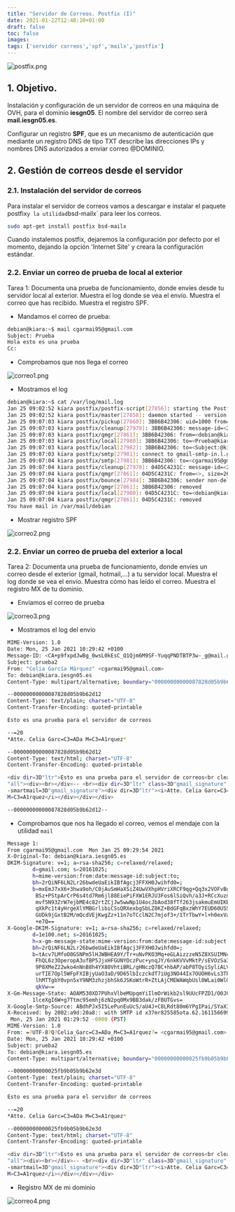 ```yaml
---
title: "Servidor de Correos. Postfix (I)"
date: 2021-01-22T12:48:10+01:00
draft: false
toc: false
images:
tags: ['servidor correos','spf','mailx','postfix']
---
```


![postfix.png](/images/ovh_correo/postfix.png)

## 1. Objetivo. 

 Instalación y configuración de un servidor de correos en una máquina de OVH, para el dominio **iesgn05**. El nombre del servidor de correo será **mail.iesgn05.es**.

Configurar un registro **SPF**, que es un mecanismo de autenticación que mediante un registro DNS de tipo TXT describe las direcciones IPs y nombres DNS autorizados a enviar correo @DOMINIO. 

## 2. Gestión de correos desde el servidor

### 2.1. Instalación del servidor de correos

Para instalar el servidor de correos vamos a descargar e instalar el paquete `
`postfix` y la utilidad `bsd-mailx` para leer los correos.

```sh
sudo apt-get install postfix bsd-mailx
```

Cuando instalemos postfix, dejaremos la configuración por defecto por el momento, dejando la opción 'Internet Site' y creara la configuración estándar.


### 2.2. Enviar un correo de prueba de local al exterior

Tarea 1: Documenta una prueba de funcionamiento, donde envíes desde tu servidor local al exterior. Muestra el log donde se vea el envío. Muestra el correo que has recibido. Muestra el registro SPF.

* Mandamos el correo de prueba:

```sh
debian@kiara:~$ mail cgarmai95@gmail.com
Subject: Prueba
Hola esto es una prueba
Cc: 

```
* Comprobamos que nos llega el correo

![correo1.png](/images/ovh_correo/correo1.png)

*  Mostramos el log

```sh
debian@kiara:~$ cat /var/log/mail.log 
Jan 25 09:02:52 kiara postfix/postfix-script[27856]: starting the Postfix mail system
Jan 25 09:02:52 kiara postfix/master[27858]: daemon started -- version 3.4.14, configuration /etc/postfix
Jan 25 09:07:03 kiara postfix/pickup[27860]: 3BB6B42306: uid=1000 from=<debian>
Jan 25 09:07:03 kiara postfix/cleanup[27978]: 3BB6B42306: message-id=<20210125090703.3BB6B42306@kiara.iesgn05.es>
Jan 25 09:07:03 kiara postfix/qmgr[27861]: 3BB6B42306: from=<debian@kiara.iesgn05.es>, size=477, nrcpt=3 (queue active)
Jan 25 09:07:03 kiara postfix/local[27980]: 3BB6B42306: to=<Prueba@kiara.iesgn05.es>, orig_to=<Prueba>, relay=local, delay=0.04, delays=0.02/0.01/0/0.01, dsn=5.1.1, status=bounced (unknown user: "prueba")
Jan 25 09:07:03 kiara postfix/local[27982]: 3BB6B42306: to=<Subject:@kiara.iesgn05.es>, orig_to=<Subject:>, relay=local, delay=0.04, delays=0.02/0.02/0/0.01, dsn=5.1.1, status=bounced (unknown user: "subject:")
Jan 25 09:07:03 kiara postfix/smtp[27981]: connect to gmail-smtp-in.l.google.com[2a00:1450:400c:c0a::1a]:25: Network is unreachable
Jan 25 09:07:04 kiara postfix/smtp[27981]: 3BB6B42306: to=<cgarmai95@gmail.com>, relay=gmail-smtp-in.l.google.com[64.233.184.27]:25, delay=0.78, delays=0.02/0.01/0.34/0.42, dsn=2.0.0, status=sent (250 2.0.0 OK  1611565624 i9si3008047wrw.2 - gsmtp)
Jan 25 09:07:04 kiara postfix/cleanup[27978]: 04D5C4231C: message-id=<20210125090704.04D5C4231C@kiara.iesgn05.es>
Jan 25 09:07:04 kiara postfix/qmgr[27861]: 04D5C4231C: from=<>, size=2682, nrcpt=1 (queue active)
Jan 25 09:07:04 kiara postfix/bounce[27984]: 3BB6B42306: sender non-delivery notification: 04D5C4231C
Jan 25 09:07:04 kiara postfix/qmgr[27861]: 3BB6B42306: removed
Jan 25 09:07:04 kiara postfix/local[27980]: 04D5C4231C: to=<debian@kiara.iesgn05.es>, relay=local, delay=0.01, delays=0/0/0/0, dsn=2.0.0, status=sent (delivered to mailbox)
Jan 25 09:07:04 kiara postfix/qmgr[27861]: 04D5C4231C: removed
You have mail in /var/mail/debian

```

* Mostrar registro SPF

![correo2.png](/images/ohv_correo/correo2.png)

### 2.2. Enviar un correo de prueba del exterior a local

Tarea 2: Documenta una prueba de funcionamiento, donde envíes un correo desde el exterior (gmail, hotmail,…) a tu servidor local. Muestra el log donde se vea el envío. Muestra cómo has leído el correo. Muestra el registro MX de tu dominio.


* Enviamos el correo de prueba

![correo3.png](/images/ohv_correo/correo3.png)

* Mostramos el log del envio

```sh
MIME-Version: 1.0
Date: Mon, 25 Jan 2021 10:29:42 +0100
Message-ID: <CA+p9fxpdJwBg_0wsL0kEsC_Q1Qjm6M9SF-YuqqPNDTBTP3w-_g@mail.gmail.com>
Subject: prueba2
From: "Celia García Márquez" <cgarmai95@gmail.com>
To: debian@kiara.iesgn05.es
Content-Type: multipart/alternative; boundary="00000000000087828d05b9b62d12"

--00000000000087828d05b9b62d12
Content-Type: text/plain; charset="UTF-8"
Content-Transfer-Encoding: quoted-printable

Esto es una prueba para el servidor de correos

--=20
*Atte. Celia Garc=C3=ADa M=C3=A1rquez*

--00000000000087828d05b9b62d12
Content-Type: text/html; charset="UTF-8"
Content-Transfer-Encoding: quoted-printable

<div dir=3D"ltr">Esto es una prueba para el servidor de correos<br clear=3D=
"all"><div><br></div>-- <br><div dir=3D"ltr" class=3D"gmail_signature" data=
-smartmail=3D"gmail_signature"><div dir=3D"ltr"><i>Atte. Celia Garc=C3=ADa =
M=C3=A1rquez</i></div></div></div>

--00000000000087828d05b9b62d12--
```

* Comprobamos que nos ha llegado el correo, vemos el mendaje con la utilidad `mail`

```sh
Message 1:
From cgarmai95@gmail.com  Mon Jan 25 09:29:54 2021
X-Original-To: debian@kiara.iesgn05.es
DKIM-Signature: v=1; a=rsa-sha256; c=relaxed/relaxed;
        d=gmail.com; s=20161025;
        h=mime-version:from:date:message-id:subject:to;
        bh=2rQiNF6LN2Lr26bwdeUaEikIBfAgcj3FFXH0Jwihfd0=;
        b=mxEmJ7xX6+3hwa9oh/C0jAuSmHaXSiZ4UwVXhpHVriXRCF9qg+Qq3x2VOFvBgy2Ooe
         BSz+PStpArCrP6s4td7Rm6jl88EiePiFXW1ERJU3Fos6lSiQvh/a3J+RCcXuznQtn/Pk
         mvf5N93ZrW7ejbME4c82rtZCjJw5wwNp1U4ocJbAod38fTf263jsakmuEmUIKBo+S19S
         qXkPc1t4yHrgeXlYMBGrlibiCSsQRXexbgSbLZ8KZ+BdGFqBxzWhY7EUD60USSJjw+j7
         GUDk9jGxtB2M/mQcdVEjKwgZz+11n7oTCclN2C7mjof3+/1TrTbwY+l+h0exVa+0EC8O
         +e7Q==
X-Google-DKIM-Signature: v=1; a=rsa-sha256; c=relaxed/relaxed;
        d=1e100.net; s=20161025;
        h=x-gm-message-state:mime-version:from:date:message-id:subject:to;
        bh=2rQiNF6LN2Lr26bwdeUaEikIBfAgcj3FFXH0Jwihfd0=;
        b=tAcv7LMfoO0GSNPm5lHJWBHEA9Y/Tr+uNvPKO3Mq+eGLAizzzeN5Z8XSUIMNcJQgIA
         FhQL6z3OperopA3ufBP5JjxHFGUNYOczPuc+ynqJY/6nkKVVvMktP/sEVOzSa3lTlu/A
         9P8XMeZ22wko4nNnB8h4YX80VhtiBRL/gHNczQ7BC+hbAP/abP8TOyiSyliALVhZHAmK
         urTIE7Opl5WFpFXIBjyUaO3aD/9D65lbIczckdT7iUg3NO44Ix7OUOH6vLs3TPuvVTk3
         lhMTTgbY0vpn5xY9NM3zhzjbhSk6JSKoWtrR+ZtLAjCMEWAWqbUsl0WLai0WlGOo2he0
         qkVw==
X-Gm-Message-State: AOAM530XD7PUhxVlbeMUpqmYiIlmOrWikb2sl9UUcFPZD1/O0JGQecc1
        1lceXgI6W+g7Ttmc95emhj6zN2pq0Mx9BB3dak/zFBUTGvs=
X-Google-Smtp-Source: ABdhPJx5I5LePunEuUcS/aU4J+C8LRdt80m6YPgIPai/SYaXIZaL3YrJTLk24gmMDM39Z5kaI6bYTp4clDMwry5+Clg=
X-Received: by 2002:a9d:20a8:: with SMTP id x37mr825585ota.62.1611566992979;
 Mon, 25 Jan 2021 01:29:52 -0800 (PST)
MIME-Version: 1.0
From: =?UTF-8?Q?Celia_Garc=C3=ADa_M=C3=A1rquez?= <cgarmai95@gmail.com>
Date: Mon, 25 Jan 2021 10:29:42 +0100
Subject: prueba2
To: debian@kiara.iesgn05.es
Content-Type: multipart/alternative; boundary="00000000000025fb9b05b9b62e3d"

--00000000000025fb9b05b9b62e3d
Content-Type: text/plain; charset="UTF-8"
Content-Transfer-Encoding: quoted-printable

Esto es una prueba para el servidor de correos

--=20
*Atte. Celia Garc=C3=ADa M=C3=A1rquez*

--00000000000025fb9b05b9b62e3d
Content-Type: text/html; charset="UTF-8"
Content-Transfer-Encoding: quoted-printable

<div dir=3D"ltr">Esto es una prueba para el servidor de correos<br clear=3D=
"all"><div><br></div>-- <br><div dir=3D"ltr" class=3D"gmail_signature" data=
-smartmail=3D"gmail_signature"><div dir=3D"ltr"><i>Atte. Celia Garc=C3=ADa =
M=C3=A1rquez</i></div></div></div>


```

* Registro MX de mi dominio

![correo4.png](/images/ovh_correo/correo4.png)